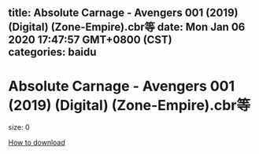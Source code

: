 
title: Absolute Carnage - Avengers 001 (2019) (Digital) (Zone-Empire).cbr等
date: Mon Jan 06 2020 17:47:57 GMT+0800 (CST)    
categories: baidu
---

# Absolute Carnage - Avengers 001 (2019) (Digital) (Zone-Empire).cbr等
size: 0
 
 

[How to download](https://bpcam.bemobtrk.com/go/2ceec3aa-1ca2-46d6-b9ff-aaa5c184517c?jno=3287)
